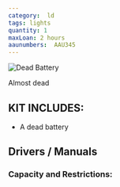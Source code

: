 ```yaml
---
category:  ld
tags: lights
quantity: 1
maxLoan: 2 hours
aaunumbers:  AAU345
---
```

![Dead Battery](ping.png)

Almost dead
## KIT INCLUDES:
- A dead battery

## Drivers / Manuals

### Capacity and Restrictions:
